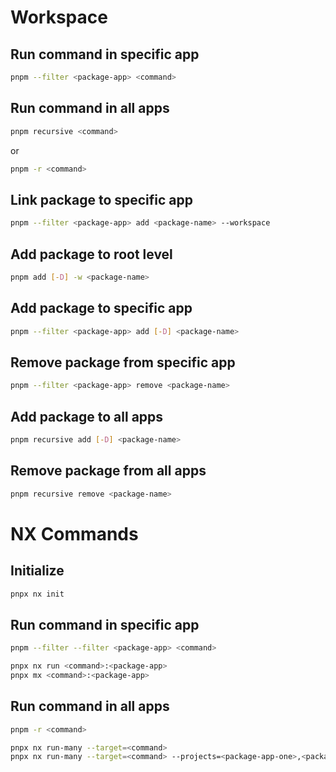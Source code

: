# Workspace

## Run command in specific app

```bash
pnpm --filter <package-app> <command>
```

## Run command in all apps

```bash
pnpm recursive <command>
```

or

```bash
pnpm -r <command>
```

## Link package to specific app

```bash
pnpm --filter <package-app> add <package-name> --workspace
```

## Add package to root level

```bash
pnpm add [-D] -w <package-name>
```

## Add package to specific app

```bash
pnpm --filter <package-app> add [-D] <package-name>
```

## Remove package from specific app

```bash
pnpm --filter <package-app> remove <package-name>
```

## Add package to all apps

```bash
pnpm recursive add [-D] <package-name>
```

## Remove package from all apps

```bash
pnpm recursive remove <package-name>
```

# NX Commands

## Initialize

```bash
pnpx nx init
```

## Run command in specific app
```bash
pnpm --filter --filter <package-app> <command>

pnpx nx run <command>:<package-app>
pnpx mx <command>:<package-app>
```

## Run command in all apps
```bash
pnpm -r <command>

pnpx nx run-many --target=<command>
pnpx nx run-many --target=<command> --projects=<package-app-one>,<package-app-two>
```
